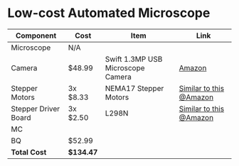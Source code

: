 # Low-cost Automated Microscope


|Component|Cost|Item|Link|
|---------|----|----|----|
|Microscope|N/A| | |
|Camera|$48.99|Swift 1.3MP USB Microscope Camera|[Amazon](https://www.amazon.com/Megapixel-Microscopes-Connection-Photography-Compatible/dp/B07P9B6ZGR/ref=asc_df_B07P9B6ZGR/?tag=hyprod-20&linkCode=df0&hvadid=459655373910&hvpos=&hvnetw=g&hvrand=94904027623312667&hvpone=&hvptwo=&hvqmt=&hvdev=c&hvdvcmdl=&hvlocint=&hvlocphy=1025001&hvtargid=pla-944947222765&psc=1&mcid=f9ae823ee97e3f3db9a01c8cab53ac08&gclid=EAIaIQobChMI7b7li_LWhAMV02tHAR2vvgLUEAQYASABEgKIwPD_BwE)|
|Stepper Motors|3x $8.33|NEMA17 Stepper Motors|[Similar to this @Amazon](https://www.amazon.com/gp/aw/d/B0817T5SRH/?_encoding=UTF8&pd_rd_plhdr=t&aaxitk=9733b4431d1f448fafcb45809b51e88a&hsa_cr_id=9897618960401&qid=1709444819&sr=1-1-9e67e56a-6f64-441f-a281-df67fc737124&ref_=sbx_be_s_sparkle_mcd_asin_0_img&pd_rd_w=vpl3p&content-id=amzn1.sym.417820b0-80f2-4084-adb3-fb612550f30b%3Aamzn1.sym.417820b0-80f2-4084-adb3-fb612550f30b&pf_rd_p=417820b0-80f2-4084-adb3-fb612550f30b&pf_rd_r=DP41PE3ABQ60QT70XBEC&pd_rd_wg=yfoZg&pd_rd_r=efd6cb77-3593-496b-b120-75a8f8d525e9&th=1)|
|Stepper Driver Board|3x $2.50|L298N|[Similar to this @Amazon](https://www.amazon.com/Controller-H-Bridge-Stepper-Control-Mega2560/dp/B07WS89781/ref=asc_df_B07WS89781/?tag=&linkCode=df0&hvadid=385215532707&hvpos=&hvnetw=g&hvrand=14777149441366171360&hvpone=&hvptwo=&hvqmt=&hvdev=c&hvdvcmdl=&hvlocint=&hvlocphy=1025001&hvtargid=pla-881401609127&mcid=1ca5842263893f18abb2c42a5e89abd7&ref=&adgrpid=73789134890&gclid=EAIaIQobChMI9-ST8bHXhAMVl0RHAR2B6gTvEAQYASABEgLd_fD_BwE&th=1)|
|MC| | | |
|BQ|$52.99|||
|**Total Cost**|**$134.47**|||

